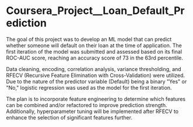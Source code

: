 # Coursera_Project__Loan_Default_Prediction

The goal of this project was to develop an ML model that can predict whether someone will default on their loan at the time of application. The first iteration of the model was submitted and assessed based on its final ROC-AUC score, reaching an accuracy score of 73 in the 63rd percentile.

Data cleaning, encoding, correlation analysis, variance thresholding, and RFECV (Recursive Feature Elimination with Cross-Validation) were utilized. Due to the nature of the predictor variable (Default) being a binary "Yes" or "No," logistic regression was used as the model for the first iteration.

The plan is to incorporate feature engineering to determine which features can be combined and/or refactored to improve prediction strength. Additionally, hyperparameter tuning will be implemented after RFECV to enhance the selection of significant features further.